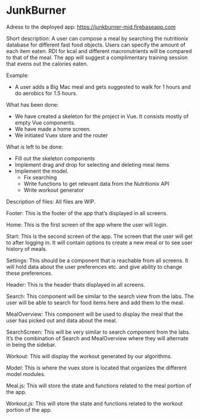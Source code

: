 # JunkBurner

Adress to the deployed app:
https://junkburner-mid.firebaseapp.com

Short description:
A user can compose a meal by searching the nutritionix database for different fast food objects. Users can specify the amount of each item eaten. RDI for kcal and different macronutrients will be compared to that of the meal. The app will suggest a complimentary training session that evens out the calories eaten. 

Example:
 - A user adds a Big Mac meal and gets suggested to walk for 1 hours and do aerobics for 1.5 hours. 

What has been done:
- We have created a skeleton for the project in Vue. It consists mostly of empty Vue components.
- We have made a home screen.
- We initiated Vuex store and the router

What is left to be done:
- Fill out the skeleton components
- Implement drag and drop for selecting and deleting meal items
- Implement the model.
  - Fix searching
  - Write functions to get relevant data from the Nutritionix API
  - Write workout generator

Description of files:
All files are WIP.

Footer: This is the footer of the app that’s displayed in all screens. 

Home: This is the first screen of the app where the user will login.

Start: This is the second screen of the app. The screen that the user will get to after logging in. It will contain options to create a new meal or to see user history of meals.

Settings: This should be a component that is reachable from all screens. It will hold data about the user preferences etc. and give ability to change these preferences.

Header: This is the header thats displayed in all screens.

Search: This component will be similar to the search view from the labs. The user will be able to search for food items here and add them to the meal.

MealOverview: This component will be used to display the meal that the user has picked out and data about the meal.

SearchScreen: This will be very similar to search component from the labs. It’s the combination of Search and MealOverview where they will alternate in being the sidebar.

Workout: This will display the workout generated by our algorithms.

Model: This is where the vuex store is located that organizes the different model modules.

Meal.js: This will store the state and functions related to the meal portion of the app.

Workout.js: This will store the state and functions related to the workout portion of the app.

